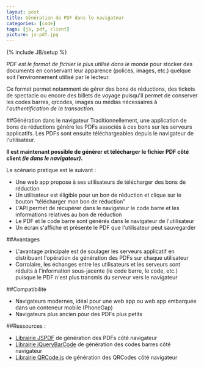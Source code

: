 ```yaml
---
layout: post
title: Génération de PDF dans le navigateur
categories: [code]
tags: [js, pdf, client]
picture: js-pdf.jpg
---
```

{% include JB/setup %}

_PDF est le format de fichier le plus utilisé dans le monde_ pour stocker des documents en conservant leur apparence (polices, images, etc.) quelque soit l'environnement utilisé par le lecteur.

Ce format permet notamment de gérer des bons de réductions, des tickets de spectacle ou encore des billets de voyage puisqu'il permet de conserver les codes barres, qrcodes, images ou médias nécessaires à _l'authentification de la transaction_.

##Génération dans le navigateur
Traditionnellement, une application de bons de réductions génère les PDFs associés à ces bons sur les serveurs applicatifs. Les PDFs sont ensuite téléchargeables depuis le navigateur de l'utilisateur.

**Il est maintenant possible de générer et télécharger le fichier PDF côté client _(ie dans le navigateur)_.**

Le scénario pratique est le suivant :

- Une web app propose à ses utilisateurs de télécharger des bons de réduction
- Un utilisateur est éligible pour un bon de réduction et clique sur le bouton "télécharger mon bon de réduction"
- L'API permet de récupérer dans le navigateur le code barre et les informations relatives au bon de réduction
- Le PDF et le code barre sont générés dans le navigateur de l'utilisateur
- Un écran s'affiche et présente le PDF que l'utilisateur peut sauvegarder

##Avantages
- L'avantage principale est de soulager les serveurs applicatif en distribuant l'opération de génération des PDFs sur chaque utilisateur
- Corrolaire, les échanges entre les utilisateurs et les serveurs sont réduits à l'information sous-jacente (le code barre, le code, etc.) puisque le PDF n'est plus transmis du serveur vers le navigateur

##Compatibilité
- Navigateurs modernes, idéal pour une web app ou web app embarquée dans un conteneur mobile (PhoneGap)
- Navigateurs plus ancien pour des PDFs plus petits

##Ressources :
- [Librairie JSPDF](http://jspdf.com) de génération des PDFs côté navigateur
- [Librairie jQueryBarCode](http://code.google.com/p/jquery-barcode/) de génération des codes barres côté navigateur
- [Librairie QRCode.js](http://davidshimjs.github.io/qrcodejs/) de génération des QRCodes côté navigateur
